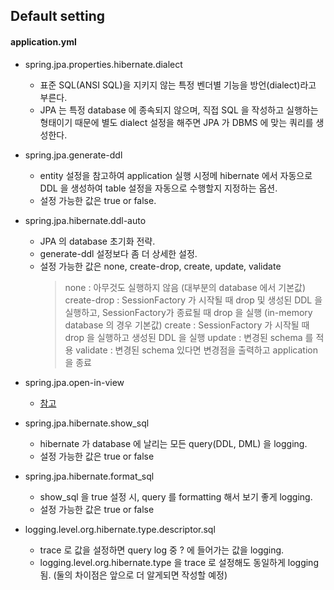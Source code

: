 
## Default setting  
  
#### application.yml  
  
- spring.jpa.properties.hibernate.dialect  
  - 표준 SQL(ANSI SQL)을 지키지 않는 특정 벤더별 기능을 방언(dialect)라고 부른다.  
  - JPA 는 특정 database 에 종속되지 않으며, 직접 SQL 을 작성하고 실행하는 형태이기 때문에 별도 dialect 설정을 해주면 JPA 가 DBMS 에 맞는 쿼리를 생성한다.  
      
- spring.jpa.generate-ddl  
  - entity 설정을 참고하여 application 실행 시정메 hibernate 에서 자동으로 DDL 을 생성하여 table 설정을 자동으로 수행할지 지정하는 옵션.  
  - 설정 가능한 값은 true or false.  
  
- spring.jpa.hibernate.ddl-auto  
  - JPA 의 database 초기화 전략.  
  - generate-ddl 설정보다 좀 더 상세한 설정.  
  - 설정 가능한 값은 none, create-drop, create, update, validate  
    > none : 아무것도 실행하지 않음 (대부분의 database 에서 기본값)
    > create-drop : SessionFactory 가 시작될 때 drop 및 생성된 DDL 을 실행하고, SessionFactory가 종료될 때 drop 을 실행 (in-memory database 의 경우 기본값)
    > create : SessionFactory 가 시작될 때 drop 을 실행하고 생성된 DDL 을 실행
    > update : 변경된 schema 를 적용
    > validate : 변경된 schema 있다면 변경점을 출력하고 application 을 종료

- spring.jpa.open-in-view
    - [참고](https://kingbbode.tistory.com/27)

- spring.jpa.hibernate.show_sql
    - hibernate 가 database 에 날리는 모든 query(DDL, DML) 을 logging.
    - 설정 가능한 값은 true or false

- spring.jpa.hibernate.format_sql
    - show_sql 을 true 설정 시, query 를 formatting 해서 보기 좋게 logging.
    - 설정 가능한 값은 true or false
    
- logging.level.org.hibernate.type.descriptor.sql
    - trace 로 값을 설정하면 query log 중 ? 에 들어가는 값을 logging.
    - logging.level.org.hibernate.type 을 trace 로 설정해도 동일하게 logging 됨. (둘의 차이점은 앞으로 더 알게되면 작성할 예정)
 
  
